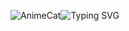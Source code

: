 ![AnimeCat](https://i.imgur.com/YNcmMmB.gif "AnimeCat")![Typing SVG](https://readme-typing-svg.demolab.com?font=Press+Start+2P&pause=1000&color=008CC5&width=435&lines=Hi%2C+i%60am+Dipas)

<!--
**DipasDi/DipasDi** is a ✨ _special_ ✨ repository because its `README.md` (this file) appears on your GitHub profile.

Here are some ideas to get you started:

- 🔭 I’m currently working on ...
- 🌱 I’m currently learning ...
- 👯 I’m looking to collaborate on ...
- 🤔 I’m looking for help with ...
- 💬 Ask me about ...
- 📫 How to reach me: ...
- 😄 Pronouns: ...
- ⚡ Fun fact: ...
-->
